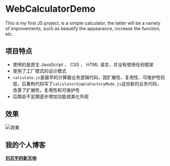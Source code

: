 # WebCalculatorDemo
This is my first JS project, is a simple calculator, the latter will be a variety of improvements, such as beautify the appearance, increase the function, etc.

## 项目特点
* 使用的是原生 JavaScript 、 CSS 、 HTML 语言，并没有使用任何框架
* 使用了工厂模式的设计模式
* `calculate.js`是最早的计算器业务逻辑代码，因扩展性、复用性、可维护性较低，后重构代码写了`calculatorSimpleFactoryMode.js`这份新的业务代码，改善了扩展性，复用性和可维护性
* 后期会不定期逐步增加功能或美化外观

## 效果
![效果](http://ww1.sinaimg.cn/large/7b6c9535ly1fi2c2bh5c3g209u0bie83.gif)

## 我的个人博客
**[刘志宇的新天地](http://barryliu1995.studio/)**
